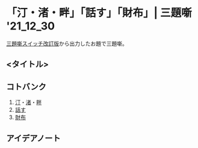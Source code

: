 # 「汀・渚・畔」「話す」「財布」| 三題噺 '21_12_30

[三題噺スイッチ改訂版](https://mayoi.tokyo/switch/switch2.html)から出力したお題で三題噺。

## <タイトル>

## コトバンク

1. [汀](https://kotobank.jp/word/%E6%B1%80-573295)・[渚](https://kotobank.jp/word/%E6%B8%9A-530230)・[畔](https://kotobank.jp/word/%E7%95%94-57755)
1. [話す](https://kotobank.jp/word/%E8%A9%B1%E3%81%99-603525)
1. [財布](https://kotobank.jp/word/%E8%B2%A1%E5%B8%83-508381)

## アイデアノート
